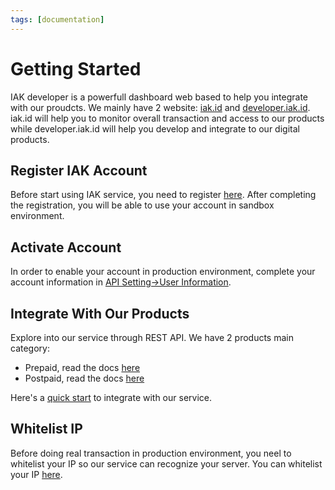 ```yaml
---
tags: [documentation]
---
```


# Getting Started

IAK developer is a powerfull dashboard web based to help you integrate with our proudcts. We mainly have 2 
website: [iak.id](https://iak/id) and [developer.iak.id](https://developer.mobilepulsa.net). iak.id will help you to monitor overall transaction and access to our products while developer.iak.id will help you develop and integrate to our digital products. 

## Register IAK Account

Before start using IAK service, you need to register [here](https://developer.mobilepulsa.net/signin).
After completing the registration, you will be able to use your account in sandbox environment.

## Activate Account

In order to enable your account in production environment, complete your account information in [API Setting->User Information](https://developer.mobilepulsa.net/user_information).

## Integrate With Our Products

Explore into our service through REST API. We have 2 products main category:
- Prepaid, read the docs [here](docs/api-reference/docs/prepaid%20v1%20(legacy)/prepaid-flow.md)
- Postpaid, read the docs [here](docs/api-reference/docs/postpaid/postpaid-flow.md)

Here's a [quick start](integration/quick-start.md) to integrate with our service.

## Whitelist IP

Before doing real transaction in production environment, you neel to whitelist your IP so our service can recognize your server. You can whitelist your IP [here](https://developer.mobilepulsa.net/production/ip).
